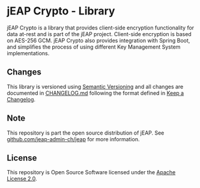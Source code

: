 # jEAP Crypto - Library

jEAP Crypto is a library that provides client-side encryption functionality for data at-rest and is part of the jEAP 
project. Client-side encryption is based on AES-256 GCM. jEAP Crypto also provides integration with Spring Boot,
and simplifies the process of using different Key Management System implementations.

## Changes
This library is versioned using [Semantic Versioning](http://semver.org/) and all changes are documented in
[CHANGELOG.md](./CHANGELOG.md) following the format defined in [Keep a Changelog](http://keepachangelog.com/).

## Note

This repository is part the open source distribution of jEAP. See [github.com/jeap-admin-ch/jeap](https://github.com/jeap-admin-ch/jeap)
for more information.

## License

This repository is Open Source Software licensed under the [Apache License 2.0](./LICENSE).
